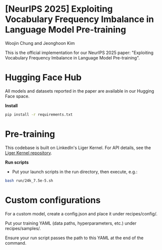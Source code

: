# [NeurIPS 2025] Exploiting Vocabulary Frequency Imbalance in Language Model Pre-training 

Woojin Chung and Jeonghoon Kim

This is the official implementation for our NeurIPS 2025 paper: "Exploiting Vocabulary Frequency Imbalance in Language Model Pre-training".


# Hugging Face Hub


All models and datasets reported in the paper are available in our Hugging Face space.

**Install**


```bash
pip install -r requirements.txt
```

# Pre-training 



This codebase is built on LinkedIn's Liger Kernel. For API details, see the [Liger Kernel repository](https://github.com/linkedin/Liger-Kernel).

**Run scripts**
- Put your launch scripts in the run directory, then execute, e.g.:
```bash
bash run/24k_7.5e-5.sh
```

# Custom configurations
For a custom model, create a config.json and place it under recipes/config/.

Put your training YAML (data paths, hyperparameters, etc.) under recipes/samples/.

Ensure your run script passes the path to this YAML at the end of the command.




